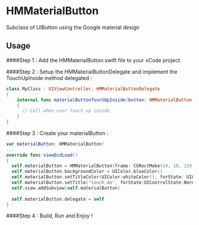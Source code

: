 HMMaterialButton
===========

Subclass of UIButton using the Google material design


## Usage

####Step 1 : Add the HMMaterialButton.swift file to your xCode project.

####Step 2 : Setup the HMMaterialButtonDelegate and implement the TouchUpInside method delegated :
```swift
class MyClass : UIViewController, HMMaterialButtonDelegate
{
    internal func materialButtonTouchUpInside(button: HMMaterialButton)
    {
      // Call when user touch up inside.
    }
}
```

####Step 3 : Create your materialButton :
```swift
var materialButton: HMMaterialButton!
...
override func viewDidLoad()
{
  self.materialButton = HMMaterialButton(frame: CGRectMake(10, 10, 120, 40))
  self.materialButton.backgroundColor = UIColor.blueColor()
  self.materialButton.setTitleColor(UIColor.whiteColor(), forState: UIControlState.Normal)
  self.materialButton.setTitle("touch me", forState:UIControlState.Normal)
  self.view.addSubview(self.materialButton)
  
  self.materialButton.delegate = self
}
```

####Step 4 : Build, Run and Enjoy !
